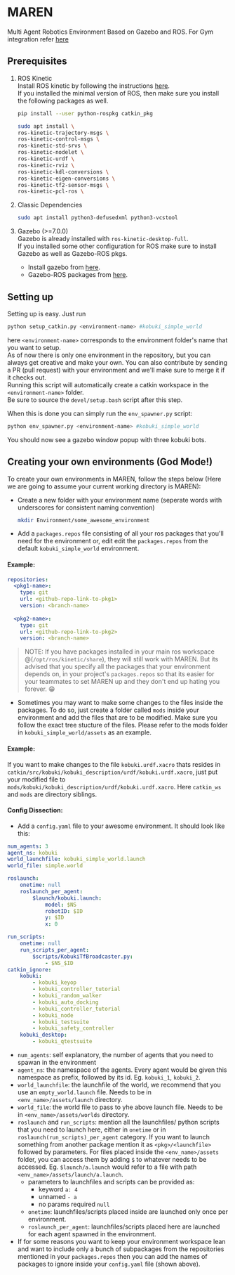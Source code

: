 # MAREN
Multi Agent Robotics Environment Based on Gazebo and ROS. For Gym integration refer [here](https://github.com/aarg-kcis/MAREN-GYM)

## Prerequisites
1. ROS Kinetic  
   Install ROS kinetic by following the instructions [here](http://wiki.ros.org/kinetic/Installation).  
   If you installed the minimal version of ROS, then make sure you install the following packages as well.  
   
   ```bash
   pip install --user python-rospkg catkin_pkg
   
   sudo apt install \
   ros-kinetic-trajectory-msgs \
   ros-kinetic-control-msgs \
   ros-kinetic-std-srvs \
   ros-kinetic-nodelet \
   ros-kinetic-urdf \
   ros-kinetic-rviz \
   ros-kinetic-kdl-conversions \
   ros-kinetic-eigen-conversions \
   ros-kinetic-tf2-sensor-msgs \
   ros-kinetic-pcl-ros \
   ```
2. Classic Dependencies  
   ```bash
   sudo apt install python3-defusedxml python3-vcstool
   ```
3. Gazebo (>=7.0.0)  
   Gazebo is already installed with `ros-kinetic-desktop-full`.  
   If you installed some other configuration for ROS make sure to install Gazebo as well as Gazebo-ROS pkgs.
   - Install gazebo from [here](http://gazebosim.org/tutorials?cat=install).
   - Gazebo-ROS packages from [here](http://gazebosim.org/tutorials?tut=ros_installing).
<!-- 4. OpenAI Gym  
   - If you are using a virtual environment the source the environment and install gym using  
     `pip install gym`  
     or else
   - install gym system-wide using  
     `pip install --user gym` -->

## Setting up
Setting up is easy. Just run 
```bash
python setup_catkin.py <environment-name> #kobuki_simple_world
```
here `<environment-name>` corresponds to the environment folder's name that you want to setup.  
As of now there is only one environment in the repository, but you can always get creative and make your own. You can also contribute by sending a PR (pull request) with your environment and we'll make sure to merge it if it checks out.   
Running this script will automatically create a catkin workspace in the `<environment-name>` folder.  
Be sure to source the `devel/setup.bash` script after this step.

When this is done you can simply run the `env_spawner.py` script:
```bash
python env_spawner.py <environment-name> #kobuki_simple_world
```

You should now see a gazebo window popup with three kobuki bots.

## Creating your own environments (God Mode!)
To create your own environments in MAREN, follow the steps below (Here we are going to assume your current working directory is MAREN):
- Create a new folder with your environment name (seperate words with underscores for consistent naming convention)
  ```bash
  mkdir Environment/some_awesome_environment
  ```

- Add a `packages.repos` file consisting of all your ros packages that you'll need for the environment or, edit edit the `packages.repos` from the default `kobuki_simple_world` environment.  
#### Example:
```yaml
repositories:
  <pkg1-name>:
    type: git
    url: <github-repo-link-to-pkg1>
    version: <branch-name>
    
  <pkg2-name>:
    type: git
    url: <github-repo-link-to-pkg2>
    version: <branch-name>
```
> NOTE: If you have packages installed in your main ros workspace @(`/opt/ros/kinetic/share`), 
  they will still work with MAREN. But its advised that you specify all the packages that your 
  environment depends on, in your project's `packages.repos`
  so that its easier for your teammates to set MAREN up and they don't end up hating you forever. :grin:

- Sometimes you may want to make some changes to the files inside the packages. To do so, just create a folder called `mods` inside your environment and add the files that are to be modified. Make sure you follow the exact tree stucture of the files. Please refer to the mods folder in `kobuki_simple_world/assets` as an example.
#### Example:
If you want to make changes to the file `kobuki.urdf.xacro` thats resides in `catkin/src/kobuki/kobuki_description/urdf/kobuki.urdf.xacro`, just put your modified file to `mods/kobuki/kobuki_description/urdf/kobuki.urdf.xacro`. Here `catkin_ws` and `mods` are directory siblings.


#### Config Dissection:
- Add a `config.yaml` file to your awesome environment. It should look like this:
```yaml
num_agents: 3
agent_ns: kobuki
world_launchfile: kobuki_simple_world.launch
world_file: simple.world

roslaunch:
    onetime: null
    roslaunch_per_agent:
        $launch/kobuki.launch:
            model: $NS
            robotID: $ID
            y: $ID
            x: 0

run_scripts:
    onetime: null
    run_scripts_per_agent:
        $scripts/KobukiTfBroadcaster.py:
            - $NS_$ID
catkin_ignore:
    kobuki: 
        - kobuki_keyop
        - kobuki_controller_tutorial
        - kobuki_random_walker
        - kobuki_auto_docking
        - kobuki_controller_tutorial
        - kobuki_node
        - kobuki_testsuite
        - kobuki_safety_controller
    kobuki_desktop:
        - kobuki_qtestsuite
```
 - `num_agents`: self explanatory, the number of agents that you need to spawan in the environment
 - `agent_ns`: the namespace of the agents. Every agent would be given this namespace as prefix, followed by its id. Eg. `kobuki_1`, `kobuki_2`.
 - `world_launchfile`: the launchfile of the world, we recommend that you use an `empty_world.launch` file. Needs to be in `<env_name>/assets/launch` directory.
 - `world_file`: the world file to pass to yhe above launch file. Needs to be in `<env_name>/assets/worlds` directory.
 - `roslaunch` and `run_scripts`: mention all the launchfiles/ python scripts that you need to launch here, either in `onetime` or in `roslaunch(run_scripts)_per_agent` category. If you want to launch something from another package mention it as `<pkg>/<launchfile>` followed by parameters. For files placed inside the `<env_name>/assets` folder, you can access them by adding `$` to whatever needs to be accessed. Eg. `$launch/a.launch` would refer to a file with path `<env_name>/assets/launch/a.launch`.
   - parameters to launchfiles and scripts can be provided as:
      - keyword `a: 4`
      - unnamed `- a`
      - no params required `null`
   - `onetime`: launchfiles/scripts placed inside are launched only once per environment.
   - `roslaunch_per_agent`: launchfiles/scripts placed here are launched for each agent spawned in the environment.
  - If for some reasons you want to keep your environment workspace lean and want to include only a bunch of subpackages from the repositories mentioned in your `packages.repos` then you can add the names of packages to ignore inside your `config.yaml` file (shown above). 
